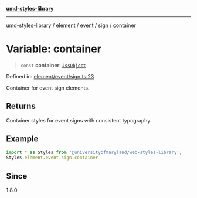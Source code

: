 [**umd-styles-library**](../../../../../../README.md)

***

[umd-styles-library](../../../../../../modules.md) / [element](../../../../../README.md) / [event](../../../README.md) / [sign](../README.md) / container

# Variable: container

> `const` **container**: [`JssObject`](../../../../../../utilities/namespaces/transform/type-aliases/JssObject.md)

Defined in: [element/event/sign.ts:23](https://github.com/UMD-Digital/design-system/blob/8c958a0419ab79ba8bcba0aabd12f79a69ac5834/packages/styles/source/element/event/sign.ts#L23)

Container for event sign elements.

## Returns

Container styles for event signs with consistent typography.

## Example

```typescript
import * as Styles from '@universityofmaryland/web-styles-library';
Styles.element.event.sign.container
```

## Since

1.8.0
